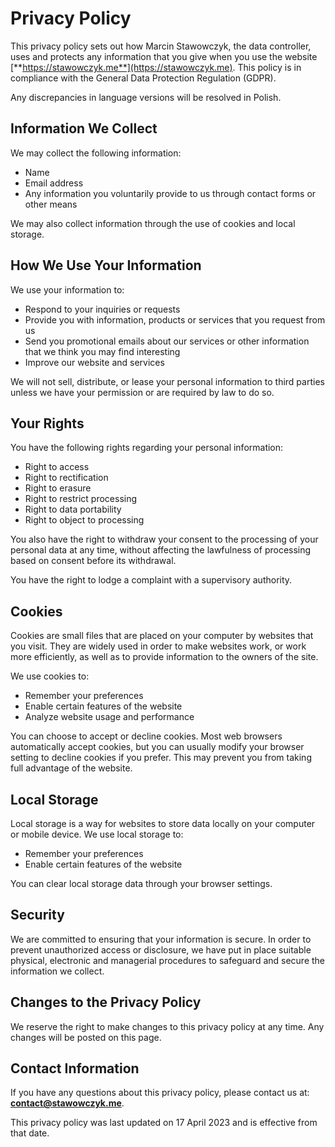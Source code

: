 # Privacy Policy

This privacy policy sets out how Marcin Stawowczyk, the data controller, uses and protects any information that you give when you use the website [**https://stawowczyk.me**](https://stawowczyk.me). This policy is in compliance with the General Data Protection Regulation (GDPR).

Any discrepancies in language versions will be resolved in Polish.

## Information We Collect

We may collect the following information:

- Name
- Email address
- Any information you voluntarily provide to us through contact forms or other means

We may also collect information through the use of cookies and local storage.

## How We Use Your Information

We use your information to:

- Respond to your inquiries or requests
- Provide you with information, products or services that you request from us
- Send you promotional emails about our services or other information that we think you may find interesting
- Improve our website and services

We will not sell, distribute, or lease your personal information to third parties unless we have your permission or are required by law to do so.

## Your Rights

You have the following rights regarding your personal information:

- Right to access
- Right to rectification
- Right to erasure
- Right to restrict processing
- Right to data portability
- Right to object to processing

You also have the right to withdraw your consent to the processing of your personal data at any time, without affecting the lawfulness of processing based on consent before its withdrawal.

You have the right to lodge a complaint with a supervisory authority.

## Cookies

Cookies are small files that are placed on your computer by websites that you visit. They are widely used in order to make websites work, or work more efficiently, as well as to provide information to the owners of the site.

We use cookies to:

- Remember your preferences
- Enable certain features of the website
- Analyze website usage and performance

You can choose to accept or decline cookies. Most web browsers automatically accept cookies, but you can usually modify your browser setting to decline cookies if you prefer. This may prevent you from taking full advantage of the website.

## Local Storage

Local storage is a way for websites to store data locally on your computer or mobile device. We use local storage to:

- Remember your preferences
- Enable certain features of the website

You can clear local storage data through your browser settings.

## Security

We are committed to ensuring that your information is secure. In order to prevent unauthorized access or disclosure, we have put in place suitable physical, electronic and managerial procedures to safeguard and secure the information we collect.

## Changes to the Privacy Policy

We reserve the right to make changes to this privacy policy at any time. Any changes will be posted on this page.

## Contact Information

If you have any questions about this privacy policy, please contact us at: [**contact@stawowczyk.me**](mailto:contact@stawowczyk.me).

This privacy policy was last updated on 17 April 2023 and is effective from that date.

